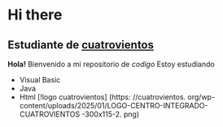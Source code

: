 # Hi there
## Estudiante de [cuatrovientos](https://cuatrovientos.org)

**Hola!** Bienvenido a mi repositorio de _codigo_
Estoy estudiando
- Visual Basic
- Java
- Html
  [!logo cuatrovientos] (https: //cuatrovientos. org/wp-content/uploads/2025/01/LOGO-CENTRO-INTEGRADO-CUATROVIENTOS -300x115-2. png)
